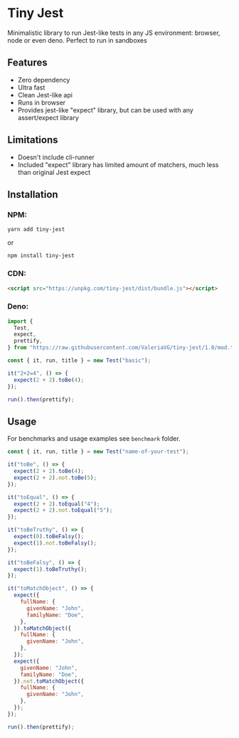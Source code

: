 # Tiny Jest

Minimalistic library to run Jest-like tests in any JS environment: browser, node or even deno.
Perfect to run in sandboxes

## Features

- Zero dependency
- Ultra fast
- Clean Jest-like api
- Runs in browser
- Provides jest-like "expect" library, but can be used with any assert/expect library

## Limitations

- Doesn't include cli-runner
- Included "expect" library has limited amount of matchers, much less than original Jest expect

## Installation

### NPM:

```
yarn add tiny-jest
```

or

```
npm install tiny-jest
```

### CDN:

```html
<script src="https://unpkg.com/tiny-jest/dist/bundle.js"></script>
```

### Deno:

```js
import {
  Test,
  expect,
  prettify,
} from "https://raw.githubusercontent.com/ValeriaVG/tiny-jest/1.0/mod.ts";

const { it, run, title } = new Test("basic");

it("2+2=4", () => {
  expect(2 + 2).toBe(4);
});

run().then(prettify);
```

## Usage

For benchmarks and usage examples see `benchmark` folder.

```js
const { it, run, title } = new Test("name-of-your-test");

it("toBe", () => {
  expect(2 + 2).toBe(4);
  expect(2 + 2).not.toBe(5);
});

it("toEqual", () => {
  expect(2 + 2).toEqual("4");
  expect(2 + 2).not.toEqual("5");
});

it("toBeTruthy", () => {
  expect(0).toBeFalsy();
  expect(1).not.toBeFalsy();
});

it("toBeFalsy", () => {
  expect(1).toBeTruthy();
});

it("toMatchObject", () => {
  expect({
    fullName: {
      givenName: "John",
      familyName: "Doe",
    },
  }).toMatchObject({
    fullName: {
      givenName: "John",
    },
  });
  expect({
    givenName: "John",
    familyName: "Doe",
  }).not.toMatchObject({
    fullName: {
      givenName: "John",
    },
  });
});

run().then(prettify);
```
